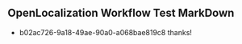 ## OpenLocalization Workflow Test MarkDown
* b02ac726-9a18-49ae-90a0-a068bae819c8 thanks!

<!--HONumber=Jan17_HO1-->


